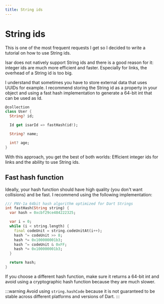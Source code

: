 ```yaml
---
title: String ids
---
```


# String ids

This is one of the most frequent requests I get so I decided to write a tutorial on how to use String ids.

Isar does not natively support String ids and there is a good reason for it: integer ids are much more efficient and faster. Especially for links, the overhead of a String id is too big.

I understand that sometimes you have to store external data that uses UUIDs for example. I recommend storing the String id as a property in your object and using a fast hash implementation to generate a 64-bit int that can be used as Id.

```dart
@collection
class User {
  String? id;

  Id get isarId => fastHash(id!);

  String? name;

  int? age;
}
```

With this approach, you get the best of both worlds: Efficient integer ids for links and the ability to use String ids.

## Fast hash function

Ideally, your hash function should have high quality (you don't want collisions) and be fast. I recommend using the following implementation:

```dart
/// FNV-1a 64bit hash algorithm optimized for Dart Strings
int fastHash(String string) {
  var hash = 0xcbf29ce484222325;

  var i = 0;
  while (i < string.length) {
    final codeUnit = string.codeUnitAt(i++);
    hash ^= codeUnit >> 8;
    hash *= 0x100000001b3;
    hash ^= codeUnit & 0xFF;
    hash *= 0x100000001b3;
  }

  return hash;
}
```

If you choose a different hash function, make sure it returns a 64-bit int and avoid using a cryptographic hash function because they are much slower.

:::warning
Avoid using `string.hashCode` because it is not guaranteed to be stable across different platforms and versions of Dart.
:::